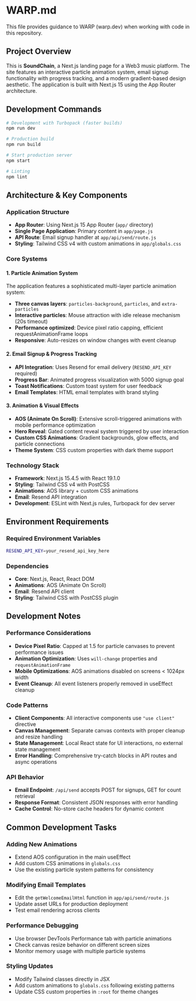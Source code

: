 # WARP.md

This file provides guidance to WARP (warp.dev) when working with code in this repository.

## Project Overview

This is **SoundChain**, a Next.js landing page for a Web3 music platform. The site features an interactive particle animation system, email signup functionality with progress tracking, and a modern gradient-based design aesthetic. The application is built with Next.js 15 using the App Router architecture.

## Development Commands

```bash
# Development with Turbopack (faster builds)
npm run dev

# Production build
npm run build

# Start production server
npm start

# Linting
npm lint
```

## Architecture & Key Components

### Application Structure
- **App Router**: Using Next.js 15 App Router (`app/` directory)
- **Single Page Application**: Primary content in `app/page.js`
- **API Route**: Email signup handler at `app/api/send/route.js`
- **Styling**: Tailwind CSS v4 with custom animations in `app/globals.css`

### Core Systems

#### 1. Particle Animation System
The application features a sophisticated multi-layer particle animation system:
- **Three canvas layers**: `particles-background`, `particles`, and `extra-particles`
- **Interactive particles**: Mouse attraction with idle release mechanism (20s timeout)
- **Performance optimized**: Device pixel ratio capping, efficient requestAnimationFrame loops
- **Responsive**: Auto-resizes on window changes with event cleanup

#### 2. Email Signup & Progress Tracking
- **API Integration**: Uses Resend for email delivery (`RESEND_API_KEY` required)
- **Progress Bar**: Animated progress visualization with 5000 signup goal
- **Toast Notifications**: Custom toast system for user feedback
- **Email Templates**: HTML email templates with brand styling

#### 3. Animation & Visual Effects
- **AOS (Animate On Scroll)**: Extensive scroll-triggered animations with mobile performance optimization
- **Hero Reveal**: Gated content reveal system triggered by user interaction
- **Custom CSS Animations**: Gradient backgrounds, glow effects, and particle connections
- **Theme System**: CSS custom properties with dark theme support

### Technology Stack
- **Framework**: Next.js 15.4.5 with React 19.1.0
- **Styling**: Tailwind CSS v4 with PostCSS
- **Animations**: AOS library + custom CSS animations
- **Email**: Resend API integration
- **Development**: ESLint with Next.js rules, Turbopack for dev server

## Environment Requirements

### Required Environment Variables
```bash
RESEND_API_KEY=your_resend_api_key_here
```

### Dependencies
- **Core**: Next.js, React, React DOM
- **Animations**: AOS (Animate On Scroll)
- **Email**: Resend API client
- **Styling**: Tailwind CSS with PostCSS plugin

## Development Notes

### Performance Considerations
- **Device Pixel Ratio**: Capped at 1.5 for particle canvases to prevent performance issues
- **Animation Optimization**: Uses `will-change` properties and `requestAnimationFrame`
- **Mobile Optimizations**: AOS animations disabled on screens < 1024px width
- **Event Cleanup**: All event listeners properly removed in useEffect cleanup

### Code Patterns
- **Client Components**: All interactive components use `"use client"` directive
- **Canvas Management**: Separate canvas contexts with proper cleanup and resize handling
- **State Management**: Local React state for UI interactions, no external state management
- **Error Handling**: Comprehensive try-catch blocks in API routes and async operations

### API Behavior
- **Email Endpoint**: `/api/send` accepts POST for signups, GET for count retrieval
- **Response Format**: Consistent JSON responses with error handling
- **Cache Control**: No-store cache headers for dynamic content

## Common Development Tasks

### Adding New Animations
- Extend AOS configuration in the main useEffect
- Add custom CSS animations in `globals.css`
- Use the existing particle system patterns for consistency

### Modifying Email Templates
- Edit the `getWelcomeEmailHtml` function in `app/api/send/route.js`
- Update asset URLs for production deployment
- Test email rendering across clients

### Performance Debugging
- Use browser DevTools Performance tab with particle animations
- Check canvas resize behavior on different screen sizes
- Monitor memory usage with multiple particle systems

### Styling Updates
- Modify Tailwind classes directly in JSX
- Add custom animations to `globals.css` following existing patterns
- Update CSS custom properties in `:root` for theme changes
